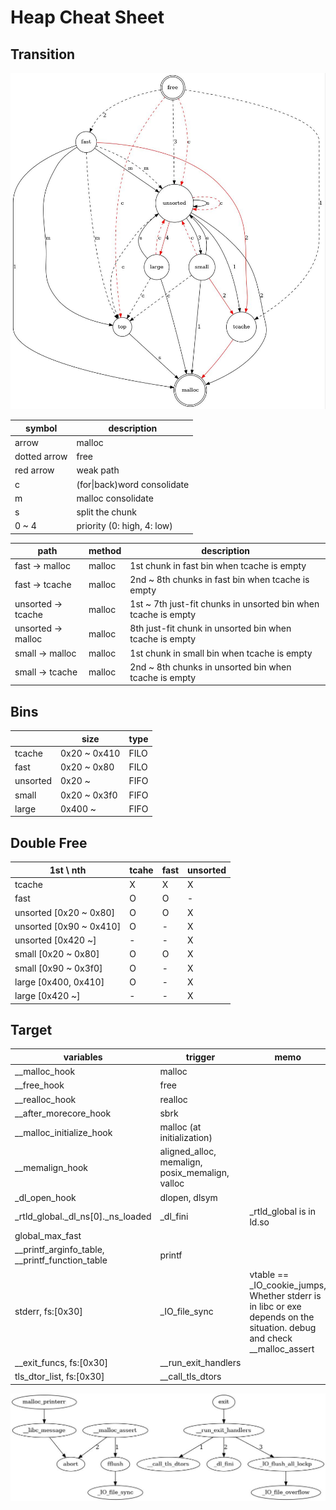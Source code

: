 # Heap Cheat Sheet

## Transition
![heap_trans](./heap_trans.jpg)

| symbol       | description                 |
| ------------ | --------------------------- |
| arrow        | malloc                      |
| dotted arrow | free                        |
| red arrow    | weak path                   |
| c            | (for\|back)word consolidate |
| m            | malloc consolidate          |
| s            | split the chunk             |
| 0 ~ 4        | priority (0: high, 4: low)  |

| path                   | method | description                                                    |
| ---------------------- | ------ | -------------------------------------------------------------- |
| fast &rarr; malloc     | malloc | 1st chunk in fast bin when tcache is empty                     |
| fast &rarr; tcache     | malloc | 2nd ~ 8th chunks in fast bin when tcache is empty              |
| unsorted &rarr; tcache | malloc | 1st ~ 7th just-fit chunks in unsorted bin when tcache is empty |
| unsorted &rarr; malloc | malloc | 8th just-fit chunk in unsorted bin when tcache is empty        |
| small &rarr; malloc    | malloc | 1st chunk in small bin when tcache is empty                    |
| small &rarr; tcache    | malloc | 2nd ~ 8th chunks in unsorted bin when tcache is empty          |

## Bins
|          | size         | type |
| -------- | ------------ | ---- |
| tcache   | 0x20 ~ 0x410 | FILO |
| fast     | 0x20 ~ 0x80  | FILO |
| unsorted | 0x20 ~       | FIFO |
| small    | 0x20 ~ 0x3f0 | FIFO |
| large    | 0x400 ~      | FIFO |

## Double Free
| 1st \ nth               | tcahe | fast | unsorted |
| ----------------------- | ----- | ---- | -------- |
| tcache                  | X     | X    | X        |
| fast                    | O     | O    | -        |
| unsorted [0x20 ~ 0x80]  | O     | O    | X        |
| unsorted [0x90 ~ 0x410] | O     | -    | X        |
| unsorted [0x420 ~]      | -     | -    | X        |
| small [0x20 ~ 0x80]     | O     | O    | X        |
| small [0x90 ~ 0x3f0]    | O     | -    | X        |
| large [0x400, 0x410]    | O     | -    | X        |
| large [0x420 ~]         | -     | -    | X        |

## Target
| variables                                       | trigger                                         | memo                                                                                                                   |
| ----------------------------------------------- | ----------------------------------------------- | ---------------------------------------------------------------------------------------------------------------------- |
| __malloc_hook                                   | malloc                                          |                                                                                                                        |
| __free_hook                                     | free                                            |                                                                                                                        |
| __realloc_hook                                  | realloc                                         |                                                                                                                        |
| __after_morecore_hook                           | sbrk                                            |                                                                                                                        |
| __malloc_initialize_hook                        | malloc (at initialization)                      |                                                                                                                        |
| __memalign_hook                                 | aligned_alloc, memalign, posix_memalign, valloc |                                                                                                                        |
| _dl_open_hook                                   | dlopen, dlsym                                   |                                                                                                                        |
| _rtld_global._dl_ns[0]._ns_loaded               | _dl_fini                                        | _rtld_global is in ld.so                                                                                               |
| global_max_fast                                 |                                                 |                                                                                                                        |
| __printf_arginfo_table, __printf_function_table | printf                                          |                                                                                                                        |
| stderr, fs:[0x30]                               | _IO_file_sync                                   | vtable == _IO_cookie_jumps, Whether stderr is in libc or exe depends on the situation. debug and check __malloc_assert |
| __exit_funcs, fs:[0x30]                         | __run_exit_handlers                             |                                                                                                                        |
| tls_dtor_list, fs:[0x30]                        | __call_tls_dtors                                |                                                                                                                        |

![terminate](./terminate.jpg)
